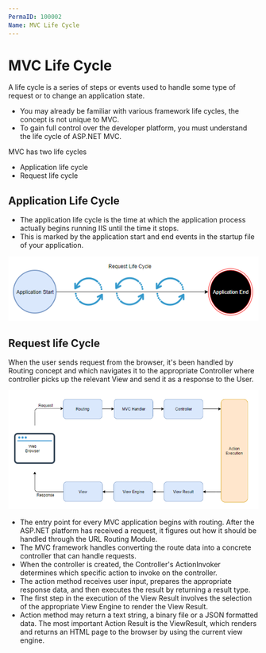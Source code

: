 ```yaml
---
PermaID: 100002
Name: MVC Life Cycle
---
```


# MVC Life Cycle

A life cycle is a series of steps or events used to handle some type of request or to change an application state. 

 - You may already be familiar with various framework life cycles, the concept is not unique to MVC.
 - To gain full control over the developer platform, you must understand the life cycle of ASP.NET MVC.

MVC has two life cycles

 - Application life cycle
 - Request life cycle

## Application Life Cycle

 - The application life cycle is the time at which the application process actually begins running IIS until the time it stops. 
 - This is marked by the application start and end events in the startup file of your application.

<img src="images/mvc-life-cycle-1.png">

## Request life Cycle

When the user sends request from the browser, it's been handled by Routing concept and which navigates it to the appropriate Controller where controller picks up the relevant View and send it as a response to the User.

<img src="images/mvc-life-cycle-2.png">

 - The entry point for every MVC application begins with routing. After the ASP.NET platform has received a request, it figures out how it should be handled through the URL Routing Module.
 - The MVC framework handles converting the route data into a concrete controller that can handle requests. 
 - When the controller is created, the Controller's ActionInvoker determines which specific action to invoke on the controller.
 - The action method receives user input, prepares the appropriate response data, and then executes the result by returning a result type.
 - The first step in the execution of the View Result involves the selection of the appropriate View Engine to render the View Result.
 - Action method may return a text string, a binary file or a JSON formatted data. The most important Action Result is the ViewResult, which renders and returns an HTML page to the browser by using the current view engine.
